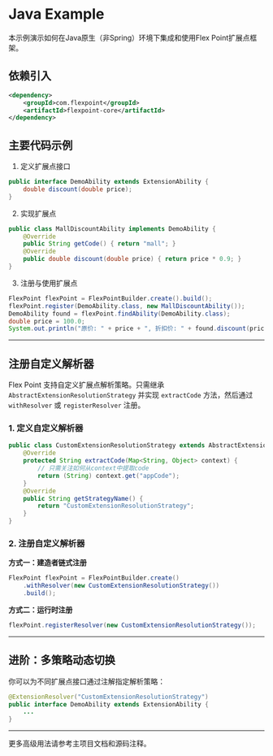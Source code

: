 # Java Example

本示例演示如何在Java原生（非Spring）环境下集成和使用Flex Point扩展点框架。

## 依赖引入

```xml
<dependency>
    <groupId>com.flexpoint</groupId>
    <artifactId>flexpoint-core</artifactId>
</dependency>
```

## 主要代码示例

1. 定义扩展点接口

```java
public interface DemoAbility extends ExtensionAbility {
    double discount(double price);
}
```

2. 实现扩展点

```java
public class MallDiscountAbility implements DemoAbility {
    @Override
    public String getCode() { return "mall"; }
    @Override
    public double discount(double price) { return price * 0.9; }
}
```

3. 注册与使用扩展点

```java
FlexPoint flexPoint = FlexPointBuilder.create().build();
flexPoint.register(DemoAbility.class, new MallDiscountAbility());
DemoAbility found = flexPoint.findAbility(DemoAbility.class);
double price = 100.0;
System.out.println("原价: " + price + ", 折扣价: " + found.discount(price));
```

---

## 注册自定义解析器

Flex Point 支持自定义扩展点解析策略。只需继承 `AbstractExtensionResolutionStrategy` 并实现 `extractCode` 方法，然后通过 `withResolver` 或 `registerResolver` 注册。

### 1. 定义自定义解析器

```java
public class CustomExtensionResolutionStrategy extends AbstractExtensionResolutionStrategy {
    @Override
    protected String extractCode(Map<String, Object> context) {
        // 只需关注如何从context中提取code
        return (String) context.get("appCode");
    }
    @Override
    public String getStrategyName() {
        return "CustomExtensionResolutionStrategy";
    }
}
```

### 2. 注册自定义解析器

**方式一：建造者链式注册**
```java
FlexPoint flexPoint = FlexPointBuilder.create()
    .withResolver(new CustomExtensionResolutionStrategy())
    .build();
```

**方式二：运行时注册**
```java
flexPoint.registerResolver(new CustomExtensionResolutionStrategy());
```

---

## 进阶：多策略动态切换

你可以为不同扩展点接口通过注解指定解析策略：

```java
@ExtensionResolver("CustomExtensionResolutionStrategy")
public interface DemoAbility extends ExtensionAbility {
    ...
}
```

---

更多高级用法请参考主项目文档和源码注释。 